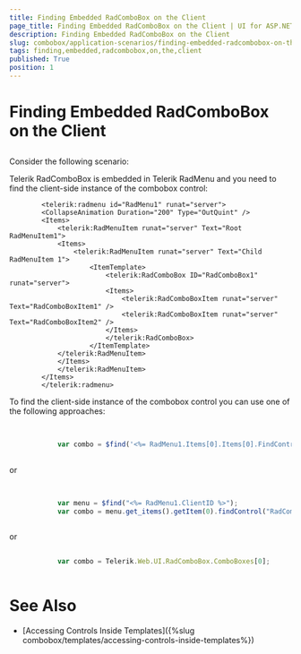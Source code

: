 ```yaml
---
title: Finding Embedded RadComboBox on the Client
page_title: Finding Embedded RadComboBox on the Client | UI for ASP.NET AJAX Documentation
description: Finding Embedded RadComboBox on the Client
slug: combobox/application-scenarios/finding-embedded-radcombobox-on-the-client
tags: finding,embedded,radcombobox,on,the,client
published: True
position: 1
---
```


# Finding Embedded RadComboBox on the Client



## 

Consider the following scenario:

Telerik RadComboBox is embedded in Telerik RadMenu and you need to find the client-side instance of the combobox control:

````ASPNET
	    <telerik:radmenu id="RadMenu1" runat="server">    
	    <CollapseAnimation Duration="200" Type="OutQuint" />    
	    <Items>        
	        <telerik:RadMenuItem runat="server" Text="Root RadMenuItem1">            
	        <Items>                
	            <telerik:RadMenuItem runat="server" Text="Child RadMenuItem 1">                    
	                <ItemTemplate>                        
	                    <telerik:RadComboBox ID="RadComboBox1" runat="server">                            
	                    <Items>                                
	                        <telerik:RadComboBoxItem runat="server" Text="RadComboBoxItem1" />                                
	                        <telerik:RadComboBoxItem runat="server" Text="RadComboBoxItem2" />                            
	                    </Items>                        
	                    </telerik:RadComboBox>                    
	                </ItemTemplate>                
	        </telerik:RadMenuItem>            
	        </Items>        
	        </telerik:RadMenuItem>    
	    </Items>
	    </telerik:radmenu>
````



To find the client-side instance of the combobox control you can use one of the following approaches:

````JavaScript
	
	
	        var combo = $find('<%= RadMenu1.Items[0].Items[0].FindControl("RadComboBox1").ClientID %>');
	
````



or

````JavaScript
	
	
	        var menu = $find("<%= RadMenu1.ClientID %>"); 
	        var combo = menu.get_items().getItem(0).findControl("RadComboBox1");
	
````



or

````JavaScript
	
	        var combo = Telerik.Web.UI.RadComboBox.ComboBoxes[0];
	
````



# See Also

 * [Accessing Controls Inside Templates]({%slug combobox/templates/accessing-controls-inside-templates%})

